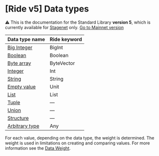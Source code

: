 # [Ride v5] Data types

:warning: This is the documentation for the Standard Library **version 5**, which is currently available for [Stagenet](/en/blockchain/blockchain-network/) only. [Go to Mainnet version](/en/ride/data-types/)

| Data type name | Ride keyword |
| :--- | :--- |
| [Big Integer](/en/ride/v5/data-types/bigint) | BigInt |
| [Boolean](/en/ride/v5/data-types/boolean) | Boolean |
| [Byte array](/en/ride/v5/data-types/byte-vector) | ByteVector |
| [Integer](/en/ride/v5/data-types/int) | Int |
| [String](/en/ride/v5/data-types/string) | String |
| [Empty value](/en/ride/v5/data-types/unit) | Unit |
| [List](/en/ride/v5/data-types/list) | List |
| [Tuple](/en/ride/v5/data-types/tuple) | — |
| [Union](/en/ride/v5/data-types/union) | — |
| [Structure](/en/ride/v5/structures/) | — |
| [Arbitrary type](/en/ride/v5/data-types/any) | Any |

For each value, depending on the data type, the weight is determined. The weight is used in limitations on creating and comparing values. For more information see the [Data Weight](/en/ride/v5/limits/weight).
